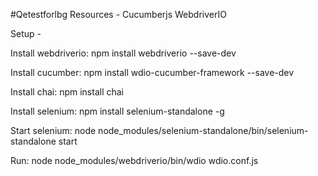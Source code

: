 #Qetestforlbg
Resources - 
Cucumberjs
WebdriverIO

Setup -

Install webdriverio:
npm install webdriverio --save-dev

Install cucumber:
npm install wdio-cucumber-framework --save-dev

Install chai:
npm install chai

Install selenium:
npm install selenium-standalone -g

Start selenium:
node node_modules/selenium-standalone/bin/selenium-standalone start

Run:
node node_modules/webdriverio/bin/wdio wdio.conf.js
